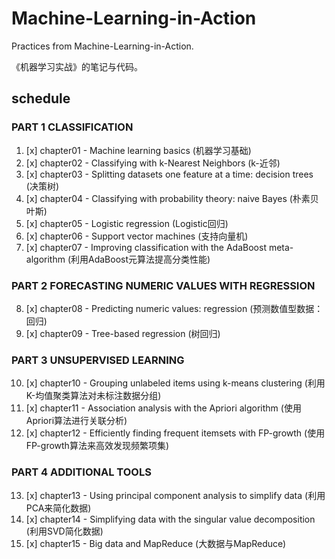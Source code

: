 # Machine-Learning-in-Action
Practices from Machine-Learning-in-Action.

《机器学习实战》的笔记与代码。

## schedule
### PART 1 CLASSIFICATION
1. [x] chapter01 - Machine learning basics (机器学习基础)
2. [x] chapter02 - Classifying with k-Nearest Neighbors (k-近邻)
3. [x] chapter03 - Splitting datasets one feature at a time: decision trees (决策树)
4. [x] chapter04 - Classifying with probability theory: naive Bayes (朴素贝叶斯)
5. [x] chapter05 - Logistic regression (Logistic回归)
6. [x] chapter06 - Support vector machines (支持向量机)
7. [x] chapter07 - Improving classification with the AdaBoost meta-algorithm (利用AdaBoost元算法提高分类性能)

### PART 2 FORECASTING NUMERIC VALUES WITH REGRESSION
8. [x] chapter08 - Predicting numeric values: regression (预测数值型数据：回归)
9. [x] chapter09 - Tree-based regression (树回归)

### PART 3 UNSUPERVISED LEARNING
10. [x] chapter10 - Grouping unlabeled items using k-means clustering (利用K-均值聚类算法对未标注数据分组)
11. [x] chapter11 - Association analysis with the Apriori algorithm (使用Apriori算法进行关联分析)
12. [x] chapter12 - Efficiently finding frequent itemsets with FP-growth (使用FP-growth算法来高效发现频繁项集)

### PART 4 ADDITIONAL TOOLS
13. [x] chapter13 - Using principal component analysis to simplify data (利用PCA来简化数据)
14. [x] chapter14 - Simplifying data with the singular value decomposition (利用SVD简化数据)
15. [x] chapter15 - Big data and MapReduce (大数据与MapReduce)

